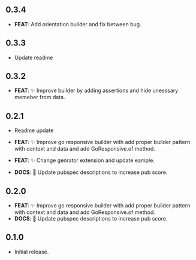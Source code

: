 ## 0.3.4

 - **FEAT**: Add orientation builder and fix between bug.

## 0.3.3

 - Update readme

## 0.3.2

 - **FEAT**: :sparkles: Improve builder by adding assertions and hide unesssary memeber from data.

## 0.2.1

 - Readme update

 - **FEAT**: :sparkles: Improve go responsive builder with add proper builder pattern with context and data and add GoResponsive.of method.
 - **FEAT**: :sparkles: Change genrator extension and update eample.
 - **DOCS**: :memo: Update pubspec descriptions to increase pub score.

## 0.2.0

 - **FEAT**: :sparkles: Improve go responsive builder with add proper builder pattern with context and data and add GoResponsive.of method.
 - **DOCS**: :memo: Update pubspec descriptions to increase pub score.

## 0.1.0

* Initial release.
